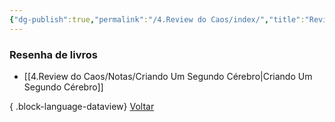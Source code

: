 ```yaml
---
{"dg-publish":true,"permalink":"/4.Review do Caos/index/","title":"Review do Caos","tags":["moc"],"noteIcon":""}
---
```


### Resenha de livros
- [[4.Review do Caos/Notas/Criando Um Segundo Cérebro\|Criando Um Segundo Cérebro]]

{ .block-language-dataview}
[Voltar](4.Review%20do%20Caos/index.md)